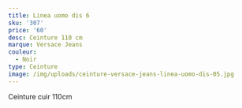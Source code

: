```yaml
---
title: Linea uomo dis 6
sku: '307'
price: '60'
desc: Ceinture 110 cm
marque: Versace Jeans
couleur:
  - Noir
type: Ceinture
image: /img/uploads/ceinture-versace-jeans-linea-uomo-dis-05.jpg
---
```

Ceinture cuir 110cm
